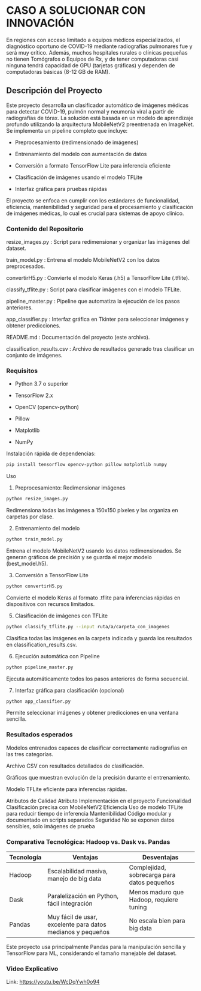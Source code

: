 # CASO A SOLUCIONAR CON INNOVACIÓN

En regiones con acceso limitado a equipos médicos especializados, el diagnóstico oportuno de
COVID-19 mediante radiografías pulmonares fue y será muy crítico. Además, muchos hospitales
rurales o clínicas pequeñas no tienen Tomógrafos o Equipos de Rx, y de tener computadoras casi
ninguna tendrá capacidad de GPU (tarjetas gráficas) y dependen de computadoras básicas (8-12
GB de RAM).

## Descripción del Proyecto
Este proyecto desarrolla un clasificador automático de imágenes médicas para detectar COVID-19, pulmón normal y neumonía viral a partir de radiografías de tórax. La solución está basada en un modelo de aprendizaje profundo utilizando la arquitectura MobileNetV2 preentrenada en ImageNet. Se implementa un pipeline completo que incluye:

- Preprocesamiento (redimensionado de imágenes)

- Entrenamiento del modelo con aumentación de datos

- Conversión a formato TensorFlow Lite para inferencia eficiente

- Clasificación de imágenes usando el modelo TFLite

- Interfaz gráfica para pruebas rápidas

El proyecto se enfoca en cumplir con los estándares de funcionalidad, eficiencia, mantenibilidad y seguridad para el procesamiento y clasificación de imágenes médicas, lo cual es crucial para sistemas de apoyo clínico.

### Contenido del Repositorio
resize_images.py : Script para redimensionar y organizar las imágenes del dataset.

train_model.py : Entrena el modelo MobileNetV2 con los datos preprocesados.

convertirH5.py : Convierte el modelo Keras (.h5) a TensorFlow Lite (.tflite).

classify_tflite.py : Script para clasificar imágenes con el modelo TFLite.

pipeline_master.py : Pipeline que automatiza la ejecución de los pasos anteriores.

app_classifier.py : Interfaz gráfica en Tkinter para seleccionar imágenes y obtener predicciones.

README.md : Documentación del proyecto (este archivo).

classification_results.csv : Archivo de resultados generado tras clasificar un conjunto de imágenes.

### Requisitos
- Python 3.7 o superior

- TensorFlow 2.x

- OpenCV (opencv-python)

- Pillow

- Matplotlib

- NumPy

Instalación rápida de dependencias:

```bash
pip install tensorflow opencv-python pillow matplotlib numpy
```

Uso
1. Preprocesamiento: Redimensionar imágenes
```bash
python resize_images.py
```

Redimensiona todas las imágenes a 150x150 píxeles y las organiza en carpetas por clase.

2. Entrenamiento del modelo
```bash
python train_model.py
```
Entrena el modelo MobileNetV2 usando los datos redimensionados. Se generan gráficos de precisión y se guarda el mejor modelo (best_model.h5).

3. Conversión a TensorFlow Lite

```bash
python convertirH5.py
```
Convierte el modelo Keras al formato .tflite para inferencias rápidas en dispositivos con recursos limitados.

5. Clasificación de imágenes con TFLite
```bash
python classify_tflite.py --input ruta/a/carpeta_con_imagenes
```
Clasifica todas las imágenes en la carpeta indicada y guarda los resultados en classification_results.csv.

6. Ejecución automática con Pipeline
```bash
python pipeline_master.py
```
Ejecuta automáticamente todos los pasos anteriores de forma secuencial.

7. Interfaz gráfica para clasificación (opcional)
```bash
python app_classifier.py
```
Permite seleccionar imágenes y obtener predicciones en una ventana sencilla.

### Resultados esperados
Modelos entrenados capaces de clasificar correctamente radiografías en las tres categorías.

Archivo CSV con resultados detallados de clasificación.

Gráficos que muestran evolución de la precisión durante el entrenamiento.

Modelo TFLite eficiente para inferencias rápidas.

Atributos de Calidad
Atributo	Implementación en el proyecto
Funcionalidad	Clasificación precisa con MobileNetV2
Eficiencia	Uso de modelo TFLite para reducir tiempo de inferencia
Mantenibilidad	Código modular y documentado en scripts separados
Seguridad	No se exponen datos sensibles, solo imágenes de prueba

### Comparativa Tecnológica: Hadoop vs. Dask vs. Pandas

| Tecnología | Ventajas                                                    | Desventajas                                 |
| ---------- | ----------------------------------------------------------- | ------------------------------------------- |
| Hadoop     | Escalabilidad masiva, manejo de big data                    | Complejidad, sobrecarga para datos pequeños |
| Dask       | Paralelización en Python, fácil integración                 | Menos maduro que Hadoop, requiere tuning    |
| Pandas     | Muy fácil de usar, excelente para datos medianos y pequeños | No escala bien para big data                |


Este proyecto usa principalmente Pandas para la manipulación sencilla y TensorFlow para ML, considerando el tamaño manejable del dataset.

### Video Explicativo

Link: https://youtu.be/WcDqYwh0o94 
